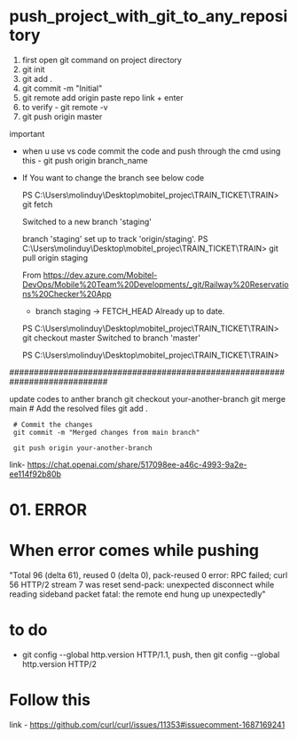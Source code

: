 # push_project_with_git_to_any_repository

1. first open git command on project directory
2. git init
3. git add .
4. git commit -m "Initial"
5. git remote add origin paste repo link + enter
6. to verify - git remote -v
7. git push origin master

important
  * when u use vs code commit the code and push through the cmd using this - git push origin branch_name
  * If You want to change the branch see below code

    
    PS C:\Users\molinduy\Desktop\mobitel_projec\TRAIN_TICKET\TRAIN> git fetch
    
    Switched to a new branch 'staging'
    
    branch 'staging' set up to track 'origin/staging'.
    PS C:\Users\molinduy\Desktop\mobitel_projec\TRAIN_TICKET\TRAIN> git pull origin staging
    
    From https://dev.azure.com/Mobitel-DevOps/Mobile%20Team%20Developments/_git/Railway%20Reservations%20Checker%20App
     * branch            staging    -> FETCH_HEAD
    Already up to date.

    PS C:\Users\molinduy\Desktop\mobitel_projec\TRAIN_TICKET\TRAIN> git checkout master
    Switched to branch 'master'
    
    PS C:\Users\molinduy\Desktop\mobitel_projec\TRAIN_TICKET\TRAIN>

############################################################################

update codes to anther branch 
     git checkout your-another-branch
     git merge main
     # Add the resolved files
     git add .

     # Commit the changes
     git commit -m "Merged changes from main branch"

     git push origin your-another-branch


link- https://chat.openai.com/share/517098ee-a46c-4993-9a2e-ee114f92b80b

# 01. ERROR
# When error comes while pushing 
"Total 96 (delta 61), reused 0 (delta 0), pack-reused 0
error: RPC failed; curl 56 HTTP/2 stream 7 was reset
send-pack: unexpected disconnect while reading sideband packet
fatal: the remote end hung up unexpectedly"
#  to do 
* git config --global http.version HTTP/1.1, push, then git config --global http.version HTTP/2
# Follow this 
link - https://github.com/curl/curl/issues/11353#issuecomment-1687169241
